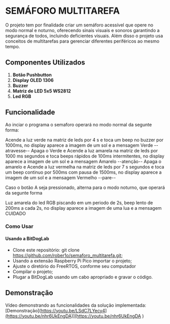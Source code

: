 # SEMÁFORO MULTITAREFA

O projeto tem por finalidade criar um semáforo acessível que opere no modo normal e noturno, oferecendo sinais visuais e sonoros garantindo a segurança de todos, incluindo deficientes visuais. Além disso o projeto usa conceitos de multitarefas para gerenciar diferentes periféricos ao mesmo tempo.

## Componentes Utilizados


1. **Botão Pushbutton**
2. **Display OLED 1306**
3. **Buzzer**
4. **Matriz de LED 5x5 WS2812** 
5. **Led RGB**

## Funcionalidade

Ao inciar o programa o semaforo operará no modo normal da segunte forma:

Acende a luz verde  na matriz de leds por 4 s e toca um beep no buzzer por 1000ms, no display aparece a imagem de um sol e a mensagem Verde --atravesse--
Apaga o Verde e Acende a luz amarela  na matriz de leds por 1000 ms segundos e toca  beeps rápidos de 100ms intermitentes, no display aparece a imagem de um sol e a mensagem Amarelo --atenção--
Apaga o amarelo e Acende a luz vermelha na matriz de leds por 7 s segundos e toca um beep continuo por 500ms com pausa de 1500ms, no display aparece a imagem de um sol e a mensagem Vermelho --pare--

Caso o botão A seja pressionado, alterna para o modo noturno, que operará da segunte forma

Luz amarela do led RGB piscando em um periodo de 2s, beep lento de 200ms a cada 2s, no display aparece a imagem de uma lua e a mensagem CUIDADO

### Como Usar

#### Usando a BitDogLab

- Clone este repositório: git clone https://github.com/rober1o/semaforo_multitarefa.git;
- Usando a extensão Raspberry Pi Pico importar o projeto;
- Ajuste o diretório do FreeRTOS, conforme seu computador
- Compilar o projeto;
- Plugar a BitDogLab usando um cabo apropriado e gravar o código.

## Demonstração

<!-- TODO: adicionar link do vídeo -->
Vídeo demonstrando as funcionalidades da solução implementada: [Demonstração](https://youtu.be/LSdC7LYecy4](https://youtu.be/nhr6UkEngDA)](https://youtu.be/nhr6UkEngDA )
